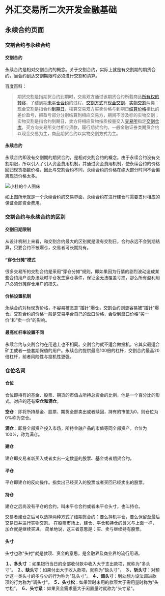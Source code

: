 # 外汇交易所二次开发金融基础

## 永续合约页面

### 交割合约与永续合约

#### 交割合约

永续合约是相对交割合约的概念。关于交割合约，实际上就是有交割期的期货合约，当合约到达交割期限时必须进行交割和清算。

百度百科：

> 期货交割是指期货合约到期时，交易双方通过该期货合约所载商品[所有权的转移](https://baike.baidu.com/item/所有权的转移/5417497?fromModule=lemma_inlink)，了结到期[未平仓合约](https://baike.baidu.com/item/未平仓合约/4507271?fromModule=lemma_inlink)的过程。[交割方式](https://baike.baidu.com/item/交割方式/12714902?fromModule=lemma_inlink)有[现金交割](https://baike.baidu.com/item/现金交割/1649799?fromModule=lemma_inlink)、[实物交割](https://baike.baidu.com/item/实物交割/1649688?fromModule=lemma_inlink)两类：现金交割是指合约[到期日](https://baike.baidu.com/item/到期日/1175332?fromModule=lemma_inlink)，核算交易双方买卖价格与到期日[结算价格](https://baike.baidu.com/item/结算价格/8868941?fromModule=lemma_inlink)相比的差价盈亏，把盈亏部分分别结算到相应交易方，期间不涉及标的实物交割；实物交割是指合约到期日，卖方将相应货物按质按量交入[交易所](https://baike.baidu.com/item/交易所/6148547?fromModule=lemma_inlink)指定[交割仓库](https://baike.baidu.com/item/交割仓库/2466369?fromModule=lemma_inlink)，买方向交易所交付相应货款，履行期货合约。一般金融证券类期货合约以现金交易为主，商品期货合约以实物交割方式为主。



#### 永续合约

永续合约即没有交割期的期货合约，是相对交割合约的概念。由于永续合约没有交割期限，所以引入了引入资金费用机制，并通过资金费用机制，使永续合约的价格回归现货指数价格，因此与交割合约不同，永续合约的价格在绝大部分时间不会偏离现货价格太多。

![小杜的个人图床](http://src.xiaodu0.com/2024/01/31/be0996940e31fabc47145eef94db1b7d.png)

如上图所示就是一个永续合约的交易界面，永续合约在进行建仓时需要支付相应的保证金即资金费用。



### 交割合约与永续合约的区别

#### 交割日期限制

从设计机制上来看，和交割合约最大的区别就是没有交割日，合约永远不会到期结算，只要合约不被爆仓，交易者可长期持有。

#### “穿仓分摊”模式

很多交易所的交割合约是采用“穿仓分摊”规则，即如果因为行情的剧烈波动造成某些合约用户没办法及时平仓发生穿仓事件，保证金无法覆盖亏损，那么所有盈利用户必须分摊穿仓用户的损失。

#### 价格设置机制

永续合约对标现货价格，不容易被恶意“插针”爆仓，交割合约则更容易被“插针”爆仓。交割合约的价格一般是交易平台自己的盘口价格，会受到盘口价格“买一价”和“卖一价”的影响。

#### 最高杠杆率设置不同

永续合约与交割合约在用途上也不相同。交割合约就不适合做投机，它其实最适合矿工或者一些套期保值的用户。永续合约提供最高100倍的杠杆，交割合约最高20倍杠杆，前者风险性与投机性更强。



### 仓位名词

#### 仓位

仓位即持有的基金、股票、期货的市值占所持总资金的比例，他是一个百分比的形式。对应的还有**空仓和满仓**。

**空仓**：即将所持基金、股票、期货全部卖出或者赎回，持有的市值为0，则仓位为0%称为空仓。

**满仓**：即将全部资产投入市场，所持金融产品的市值等同全部资产，仓位为100%，称为满仓。



#### 建仓

建仓即交易者新买入或者卖出一定数量的股票、基金或者期货合约。



#### 平仓

平仓即建仓的反向操作。指卖出已经买入的股票或者买回已经卖出的股票。



#### 持仓

建仓之后尚没有平仓的合约，叫未平仓合约或者未平仓头寸，也叫持仓。

交易者建仓之后可以选择两种方式了结期货合约：要么择机平仓，要么保留至最后交易日并进行实物交割。
在股票市场上，建仓、平仓和持仓的含义与上面一样，加仓就是继续买进。
简单地说，这三者意思是：买、卖与继续持有股票。



#### 头寸

头寸也称"头衬"就是款项、资金的意思，是金融界及商业界的流行用语。

**１、多头寸** ：如果银行当日的全部收付款中收入大于支出款项，就称为"多头寸”。
**２、缺头寸**：如果付出大于收入款项，就称为"缺头寸"。
**３、斩头寸**：对预计这一类头寸的多与少的行为称为"轧头寸"。
**４、调头寸**：到处想方设法调进款项的行为称为"调头寸"。
**５、头寸松**：如果暂时未用的款项大于需用量时称为"头寸松”。
**６、头寸紧**：如果资金需求量大于闲置量时就称为"头寸紧"。